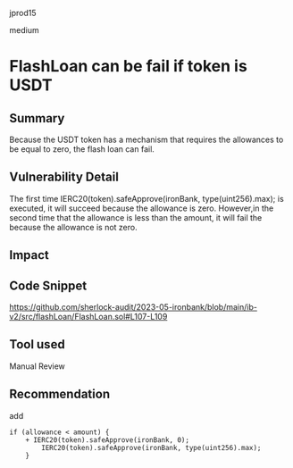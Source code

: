 jprod15

medium

# FlashLoan can be fail if token is USDT

## Summary
Because the USDT token has a mechanism that requires the allowances to be equal to zero, the flash loan can fail.
## Vulnerability Detail
The first time IERC20(token).safeApprove(ironBank, type(uint256).max); is executed, it will succeed because the allowance is zero. However,in the second time  that  the allowance is less than the amount, it will fail the  because the allowance is not zero.
## Impact

## Code Snippet
https://github.com/sherlock-audit/2023-05-ironbank/blob/main/ib-v2/src/flashLoan/FlashLoan.sol#L107-L109
## Tool used

Manual Review

## Recommendation
add 

    if (allowance < amount) {
        + IERC20(token).safeApprove(ironBank, 0);
            IERC20(token).safeApprove(ironBank, type(uint256).max);
        }